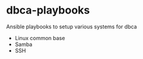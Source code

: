 # dbca-playbooks

Ansible playbooks to setup various systems for dbca

 * Linux common base
 * Samba
 * SSH
